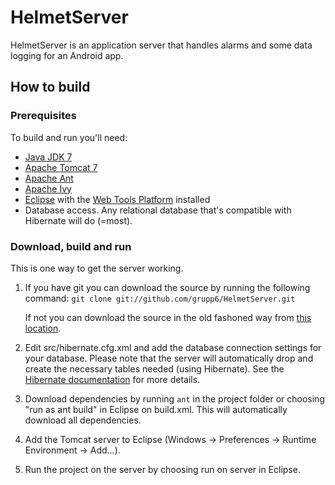 HelmetServer
============
HelmetServer is an application server that handles alarms and some data logging for an Android app.

How to build
-------------

### Prerequisites
To build and run you'll need:

* [Java JDK 7](http://www.oracle.com/technetwork/java/javase/downloads/index.html)
* [Apache Tomcat 7](http://tomcat.apache.org/)
* [Apache Ant](http://ant.apache.org/)
* [Apache Ivy](http://ant.apache.org/ivy/)
* [Eclipse](http://www.eclipse.org/) with the [Web Tools Platform](http://www.eclipse.org/webtools/) installed
* Database access. Any relational database that's compatible with Hibernate will do (=most).

### Download, build and run

This is one way to get the server working.

1.   If you have git you can download the source by running the following 
     command: ```git clone git://github.com/grupp6/HelmetServer.git```
     
     If not you can download the source in the old fashoned way from 
     [this location](https://github.com/grupp6/HelmetServer/downloads).
2.   Edit src/hibernate.cfg.xml and add the database connection settings for your database. Please note that
     the server will automatically drop and create the necessary tables needed (using Hibernate). See the
     [Hibernate documentation](http://www.hibernate.org/docs) for more details.
3.   Download dependencies by running ```ant``` in the project folder or choosing "run as ant build" in Eclipse
     on build.xml. This will automatically download all dependencies.
4.   Add the Tomcat server to Eclipse (Windows -> Preferences -> Runtime Environment -> Add...).
5.   Run the project on the server by choosing run on server in Eclipse.
